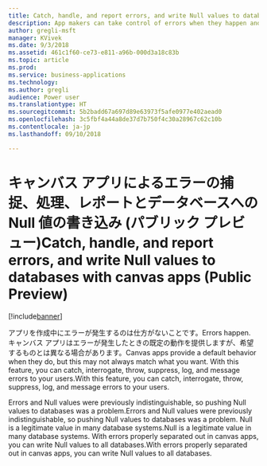 ```yaml
---
title: Catch, handle, and report errors, and write Null values to databases with canvas apps
description: App makers can take control of errors when they happen and, as a side benefit, write Null values.
author: gregli-msft
manager: KVivek
ms.date: 9/3/2018
ms.assetid: 461c1f60-ce73-e811-a96b-000d3a18c83b
ms.topic: article
ms.prod: 
ms.service: business-applications
ms.technology: 
ms.author: gregli
audience: Power user
ms.translationtype: HT
ms.sourcegitcommit: 5b2badd67a697d89e63973f5afe0977e402aead0
ms.openlocfilehash: 3c5fbf4a44a8de37d7b750f4c30a28967c62c10b
ms.contentlocale: ja-jp
ms.lasthandoff: 09/10/2018

---
```

# <a name="catch-handle-and-report-errors-and-write-null-values-to-databases-with-canvas-apps-public-preview"></a><span data-ttu-id="c884b-103">キャンバス アプリによるエラーの捕捉、処理、レポートとデータベースへの Null 値の書き込み (パブリック プレビュー)</span><span class="sxs-lookup"><span data-stu-id="c884b-103">Catch, handle, and report errors, and write Null values to databases with canvas apps (Public Preview)</span></span>


[!include[banner](../../includes/banner.md)]

<span data-ttu-id="c884b-104">アプリを作成中にエラーが発生するのは仕方がないことです。</span><span class="sxs-lookup"><span data-stu-id="c884b-104">Errors happen.</span></span>  <span data-ttu-id="c884b-105">キャンバス アプリはエラーが発生したときの既定の動作を提供しますが、希望するものとは異なる場合があります。</span><span class="sxs-lookup"><span data-stu-id="c884b-105">Canvas apps provide a default behavior when they do, but this may not always match what you want.</span></span>  <span data-ttu-id="c884b-106">With this feature, you can catch, interrogate, throw, suppress, log, and message errors to your users.</span><span class="sxs-lookup"><span data-stu-id="c884b-106">With this feature, you can catch, interrogate, throw, suppress, log, and message errors to your users.</span></span>

<span data-ttu-id="c884b-107">Errors and Null values were previously indistinguishable, so pushing Null values to databases was a problem.</span><span class="sxs-lookup"><span data-stu-id="c884b-107">Errors and Null values were previously indistinguishable, so pushing Null values to databases was a problem.</span></span>  <span data-ttu-id="c884b-108">Null is a legitimate value in many database systems.</span><span class="sxs-lookup"><span data-stu-id="c884b-108">Null is a legitimate value in many database systems.</span></span>  <span data-ttu-id="c884b-109">With errors properly separated out in canvas apps, you can write Null values to all databases.</span><span class="sxs-lookup"><span data-stu-id="c884b-109">With errors properly separated out in canvas apps, you can write Null values to all databases.</span></span>

